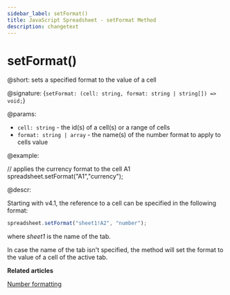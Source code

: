 ```yaml
---
sidebar_label: setFormat()
title: JavaScript Spreadsheet - setFormat Method
description: changetext
---
```


# setFormat()

@short: sets a specified format to the value of a cell

@signature: {`setFormat: (cell: string, format: string | string[]) => void;`}

@params:

- `cell: string` - the id(s) of a cell(s) or a range of cells
- `format: string | array` - the name(s) of the number format to apply to cells value

@example:

// applies the currency format to the cell A1
spreadsheet.setFormat("A1","currency");

@descr:

Starting with v4.1, the reference to a cell can be specified in the following format:

~~~js
spreadsheet.setFormat("sheet1!A2", "number"); 
~~~

where *sheet1* is the name of the tab.

In case the name of the tab isn't specified, the method will set the format to the value of a cell of the active tab.

**Related articles**

[Number formatting](number_formatting.md)
